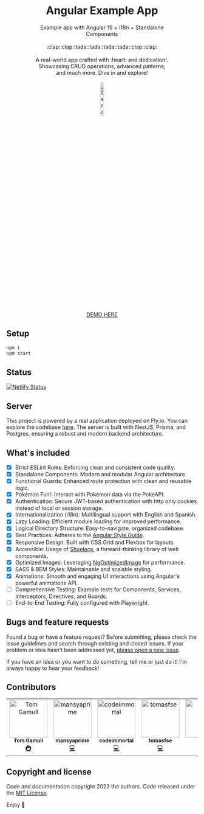 <div align="center" style="text-align: center; width: 70%; margin: 0 auto;">
  <h1 align="center">Angular Example App</h1>

  <p align="center">
    Example app with Angular 19 + i18n + Standalone Components
    <br>
    <br>
    :clap::clap::tada::tada::tada::tada::clap::clap:
    <br>
    <br>
    A real-world app crafted with :heart: and dedication!. Showcasing CRUD operations, advanced patterns, and much more. Dive in and explore!
    <br>
    <br>
    <img style="width: 15%; margin: 0 auto;" src="https://res.cloudinary.com/ismaestro/image/upload/v1735164052/angularexampleapp/ash-pikachu_dem2w0.png" alt="Demo example"/>
    <br>
    <br>
    <a href="https://angular-example-app.netlify.app/">DEMO HERE</a>
  </p>
</div>

## Setup

```bash
npm i
npm start
```

## Status

[![Netlify Status](https://api.netlify.com/api/v1/badges/f593abee-25b9-424a-bd54-6bc52aff7230/deploy-status)](https://app.netlify.com/sites/angular-example-app/deploys)

## Server

This project is powered by a real application deployed on Fly.io. You can explore the codebase [here](https://github.com/Ismaestro/nestjs-example-app).
The server is built with NestJS, Prisma, and Postgres, ensuring a robust and modern backend architecture.

## What's included

- [x] Strict ESLint Rules: Enforcing clean and consistent code quality.
- [x] Standalone Components: Modern and modular Angular architecture.
- [x] Functional Guards: Enhanced route protection with clean and reusable logic.
- [x] Pokémon Fun!: Interact with Pokémon data via the PokeAPI.
- [x] Authentication: Secure JWT-based authentication with http only cookies instead of local or session storage.
- [x] Internationalization (i18n): Multilingual support with English and Spanish.
- [x] Lazy Loading: Efficient module loading for improved performance.
- [x] Logical Directory Structure: Easy-to-navigate, organized codebase.
- [x] Best Practices: Adheres to the [Angular Style Guide](https://angular.io/guide/styleguide).
- [x] Responsive Design: Built with CSS Grid and Flexbox for layouts.
- [x] Accessible: Usage of [Shoelace](https://shoelace.style/), a forward-thinking library of web components.
- [x] Optimized Images: Leveraging [NgOptimizedImage](https://angular.io/guide/image-directive) for performance.
- [x] SASS & BEM Styles: Maintainable and scalable styling.
- [x] Animations: Smooth and engaging UI interactions using Angular's powerful animations API.
- [ ] Comprehensive Testing: Example tests for Components, Services, Interceptors, Directives, and Guards.
- [ ] End-to-End Testing: Fully configured with Playwright.

## Bugs and feature requests

Found a bug or have a feature request? Before submitting, please check the issue guidelines and search through existing and closed issues. If your problem or idea hasn’t been addressed yet, [please open a new issue](https://github.com/Ismaestro/angular-example-app/issues/new).

If you have an idea or you want to do something, tell me or just do it! I'm always happy to hear
your feedback!

## Contributors

<!-- ALL-CONTRIBUTORS-LIST:START - Do not remove or modify this section -->
<!-- prettier-ignore-start -->
<!-- markdownlint-disable -->
<table>
  <tbody>
    <tr>
      <td align="center" valign="top" width="14.28%"><a href="https://magicalyak.org"><img src="https://avatars.githubusercontent.com/u/6165889?v=4?s=100" width="100px;" alt="Tom Gamull"/><br /><sub><b>Tom Gamull</b></sub></a><br /><a href="#infra-magicalyak" title="Infrastructure (Hosting, Build-Tools, etc)">🚇</a></td>
      <td align="center" valign="top" width="14.28%"><a href="https://github.com/mansya"><img src="https://avatars.githubusercontent.com/u/33461607?v=4?s=100" width="100px;" alt="mansyaprime"/><br /><sub><b>mansyaprime</b></sub></a><br /><a href="#code-mansya" title="Code">💻</a></td>
      <td align="center" valign="top" width="14.28%"><a href="https://github.com/codeimmortal"><img src="https://avatars.githubusercontent.com/u/16804408?v=4?s=100" width="100px;" alt="codeimmortal"/><br /><sub><b>codeimmortal</b></sub></a><br /><a href="#code-codeimmortal" title="Code">💻</a></td>
      <td align="center" valign="top" width="14.28%"><a href="https://github.com/tomasfse"><img src="https://avatars.githubusercontent.com/u/22914697?v=4?s=100" width="100px;" alt="tomasfse"/><br /><sub><b>tomasfse</b></sub></a><br /><a href="#code-tomasfse" title="Code">💻</a></td>
      <td align="center" valign="top" width="14.28%"><a href="https://golu7679.github.io"><img src="https://avatars.githubusercontent.com/u/55990159?v=4?s=100" width="100px;" alt="golu"/><br /><sub><b>golu</b></sub></a><br /><a href="#code-golu7679" title="Code">💻</a></td>
      <td align="center" valign="top" width="14.28%"><a href="https://github.com/microsoft/Secure-Supply-Chain/"><img src="https://avatars.githubusercontent.com/u/90811840?v=4?s=100" width="100px;" alt="rancyr"/><br /><sub><b>rancyr</b></sub></a><br /><a href="#code-v-rr" title="Code">💻</a></td>
      <td align="center" valign="top" width="14.28%"><a href="http://www.codingphase.com"><img src="https://avatars.githubusercontent.com/u/26421899?v=4?s=100" width="100px;" alt="codingphasedotcom"/><br /><sub><b>codingphasedotcom</b></sub></a><br /><a href="#code-codingphasedotcom" title="Code">💻</a></td>
    </tr>
  </tbody>
</table>

<!-- markdownlint-restore -->
<!-- prettier-ignore-end -->

<!-- ALL-CONTRIBUTORS-LIST:END -->

## Copyright and license

Code and documentation copyright 2023 the authors. Code released under the
[MIT License](https://github.com/Ismaestro/angular-example-app/blob/master/LICENSE).

Enjoy :metal:
